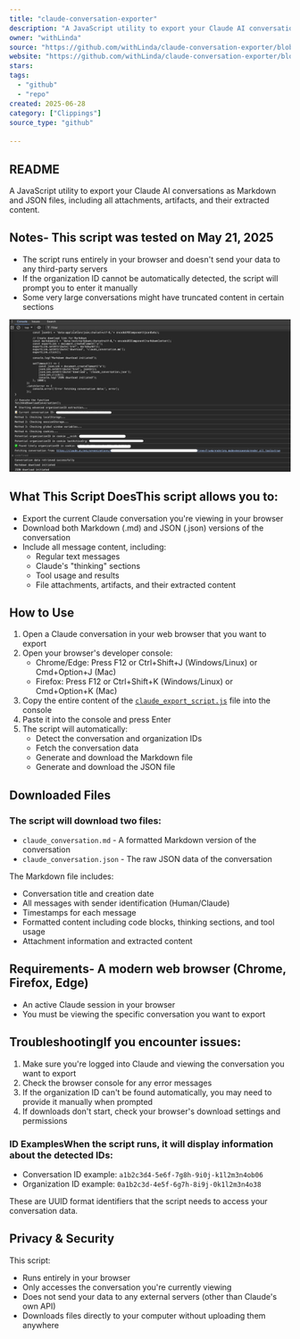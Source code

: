 ```yaml
---
title: "claude-conversation-exporter"
description: "A JavaScript utility to export your Claude AI conversations as Markdown and JSON files, including all attachments, artifacts, and their extracted content. - claude-conversation-exporter/claude_export_script.js at master · withLinda/claude-conversation-exporter"
owner: "withLinda"
source: "https://github.com/withLinda/claude-conversation-exporter/blob/master/README.md"
website: "https://github.com/withLinda/claude-conversation-exporter/blob/master/README.md"
stars:
tags:
  - "github"
  - "repo"
created: 2025-06-28
category: ["Clippings"]
source_type: "github"

---
```

## README

A JavaScript utility to export your Claude AI conversations as Markdown and JSON files, including all attachments, artifacts, and their extracted content.

## Notes- This script was tested on May 21, 2025
- The script runs entirely in your browser and doesn't send your data to any third-party servers
- If the organization ID cannot be automatically detected, the script will prompt you to enter it manually
- Some very large conversations might have truncated content in certain sections

[![Claude Conversation Exporter Screenshot](https://github.com/withLinda/claude-conversation-exporter/raw/master/img.png)](https://github.com/withLinda/claude-conversation-exporter/blob/master/img.png)

## What This Script DoesThis script allows you to:

- Export the current Claude conversation you're viewing in your browser
- Download both Markdown (.md) and JSON (.json) versions of the conversation
- Include all message content, including:
	- Regular text messages
	- Claude's "thinking" sections
	- Tool usage and results
	- File attachments, artifacts, and their extracted content

## How to Use
1. Open a Claude conversation in your web browser that you want to export
2. Open your browser's developer console:
	- Chrome/Edge: Press F12 or Ctrl+Shift+J (Windows/Linux) or Cmd+Option+J (Mac)
	- Firefox: Press F12 or Ctrl+Shift+K (Windows/Linux) or Cmd+Option+K (Mac)
3. Copy the entire content of the [`claude_export_script.js`](https://github.com/withLinda/claude-conversation-exporter/blob/master/claude_export_script.js) file into the console
4. Paste it into the console and press Enter
5. The script will automatically:
	- Detect the conversation and organization IDs
	- Fetch the conversation data
	- Generate and download the Markdown file
	- Generate and download the JSON file

## Downloaded Files

### The script will download two files:

- `claude_conversation.md` - A formatted Markdown version of the conversation
- `claude_conversation.json` - The raw JSON data of the conversation

The Markdown file includes:

- Conversation title and creation date
- All messages with sender identification (Human/Claude)
- Timestamps for each message
- Formatted content including code blocks, thinking sections, and tool usage
- Attachment information and extracted content

## Requirements- A modern web browser (Chrome, Firefox, Edge)
- An active Claude session in your browser
- You must be viewing the specific conversation you want to export

## TroubleshootingIf you encounter issues:

1. Make sure you're logged into Claude and viewing the conversation you want to export
2. Check the browser console for any error messages
3. If the organization ID can't be found automatically, you may need to provide it manually when prompted
4. If downloads don't start, check your browser's download settings and permissions

### ID ExamplesWhen the script runs, it will display information about the detected IDs:

- Conversation ID example: `a1b2c3d4-5e6f-7g8h-9i0j-k1l2m3n4ob06`
- Organization ID example: `0a1b2c3d-4e5f-6g7h-8i9j-0k1l2m3n4o38`

These are UUID format identifiers that the script needs to access your conversation data.

## Privacy & Security

This script:
- Runs entirely in your browser
- Only accesses the conversation you're currently viewing
- Does not send your data to any external servers (other than Claude's own API)
- Downloads files directly to your computer without uploading them anywhere
